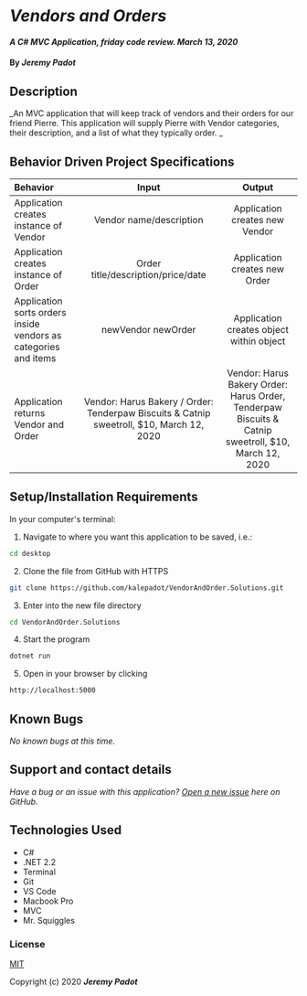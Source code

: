 # _Vendors and Orders_

#### _A C# MVC Application, friday code review. March 13, 2020_

#### By _**Jeremy Padot**_


## Description

_An MVC application that will keep track of vendors and their orders for our friend Pierre. This application will supply Pierre with Vendor categories, their description, and a list of what they typically order. _



## Behavior Driven Project Specifications

| Behavior | Input | Output |
|:---|:---:|:---:|
| Application creates instance of Vendor | Vendor name/description  | Application creates new Vendor |
| Application creates instance of Order | Order title/description/price/date  | Application creates new Order |
| Application sorts orders inside vendors as categories and items | newVendor newOrder | Application creates object within object |
| Application returns Vendor and Order | Vendor: Harus Bakery / Order: Tenderpaw Biscuits & Catnip sweetroll, $10, March 12, 2020  | Vendor: Harus Bakery Order: Harus Order, Tenderpaw Biscuits & Catnip sweetroll, $10, March 12, 2020 |


## Setup/Installation Requirements

In your computer's terminal:

1. Navigate to where you want this application to be saved, i.e.:
```sh
cd desktop
```
2. Clone the file from GitHub with HTTPS
```sh
git clone https://github.com/kalepadot/VendorAndOrder.Solutions.git
```
3.  Enter into the new file directory
```sh
cd VendorAndOrder.Solutions
```
4.  Start the program
```sh
dotnet run
```
5. Open in your browser by clicking
```sh
http://localhost:5000
```


## Known Bugs

_No known bugs at this time._

## Support and contact details

_Have a bug or an issue with this application? [Open a new issue](https://github.com/kalepadot/VendorAndOrder.Solutions/issues) here on GitHub._

## Technologies Used

* C#
* .NET 2.2
* Terminal
* Git
* VS Code
* Macbook Pro
* MVC
* Mr. Squiggles
### License

[MIT](https://choosealicense.com/licenses/mit/)

Copyright (c) 2020 **_Jeremy Padot_**
